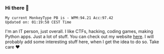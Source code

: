### Hi there 👋
<!-- PB START -->
```
My current MonkeyType PB is - WPM:94.21 Acc:97.42
Updated on: 01:19:58 CEST Time
```
<!-- PB END -->
I'm an IT person, just overall. I like CTFs, hacking, coding games, making Python apps. Just a lot of stuff.
You can check out my website [here](https://skill3472.github.io/).
I will probably add some interesting stuff here, when I get the idea to do so. Take care ❤️
